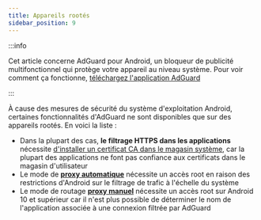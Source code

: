 ```yaml
---
title: Appareils rootés
sidebar_position: 9
---
```


:::info

Cet article concerne AdGuard pour Android, un bloqueur de publicité multifonctionnel qui protège votre appareil au niveau système. Pour voir comment ça fonctionne, [téléchargez l'application AdGuard](https://agrd.io/download-kb-adblock)

:::

À cause des mesures de sécurité du système d'exploitation Android, certaines fonctionnalités d'AdGuard ne sont disponibles que sur des appareils rootés. En voici la liste :

- Dans la plupart des cas, **le filtrage HTTPS dans les applications** nécessite [d'installer un certificat CA dans le magasin système](/adguard-for-android/features/settings#security-certificates), car la plupart des applications ne font pas confiance aux certificats dans le magasin d'utilisateur
- Le mode de [**proxy automatique**](/adguard-for-android/features/settings#routing-mode) nécessite un accès root en raison des restrictions d'Android sur le filtrage de trafic à l'échelle du système
- Le mode de routage [**proxy manuel**](/adguard-for-android/features/settings#routing-mode) nécessite un accès root sur Android 10 et supérieur car il n'est plus possible de déterminer le nom de l'application associée à une connexion filtrée par AdGuard
